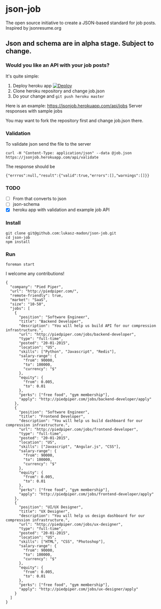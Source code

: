 # json-job

The open source initiative to create a JSON-based standard for job posts. Inspired by jsonresume.org

## Json and schema are in alpha stage. Subject to change.

### Would you like an API with your job posts?

It's quite simple:

1. Deploy heroku app [![Deploy](https://www.herokucdn.com/deploy/button.png)](https://heroku.com/deploy)
1. Clone heroku repository and change job.json
1. Do your change and `git push heroku master`

Here is an example:
https://jsonjob.herokuapp.com/api/jobs
Server responses with sample jobs

You may want to fork the repository first and change job.json there.

### Validation

To validate json send the file to the server
```
curl -H "Content-Type: application/json" --data @job.json https://jsonjob.herokuapp.com/api/validate
```
The response should be
```
{"errros":null,"result":{"valid":true,"errors":[],"warnings":[]}}
```

### TODO
- [ ] From that converts to json
- [ ] json-schema
- [x] heroku app with validation and example job API

### Install

```
git clone git@github.com:lukasz-madon/json-job.git
cd json-job
npm install
```

### Run

```foreman start```

I welcome any contributions!

```
{
  "company": "Pied Piper",
  "url": "http://piedpiper.com/",
  "remote-friendly": true,
  "market": "SaaS",
  "size": "10-50",
  "jobs": [
    {
      "position": "Software Engineer",
      "title": "Backend Developer",
      "description": "You will help us build API for our compression infrastructure.",
      "url": "http://piedpiper.com/jobs/backend-developer",
      "type": "full-time",
      "posted": "20-01-2015",
      "location": "US",
      "skills": ["Python", "Javascript", "Redis"],
      "salary-range": {
        "from": 90000,
        "to": 100000,
        "currency": "$"
      },
      "equity": {
        "from": 0.005,
        "to": 0.01
      },
      "perks": ["free food", "gym membership"],
      "apply": "http://piedpiper.com/jobs/backend-developer/apply"
    },
    {
      "position": "Software Engineer",
      "title": "Frontend Developer",
      "description": "You will help us build dashboard for our compression infrastructure.",
      "url": "http://piedpiper.com/jobs/frontend-developer",
      "type": "full-time",
      "posted": "20-01-2015",
      "location": "US",
      "skills": ["Javascript", "Angular.js", "CSS"],
      "salary-range": {
        "from": 90000,
        "to": 100000,
        "currency": "$"
      },
      "equity": {
        "from": 0.005,
        "to": 0.01
      },
      "perks": ["free food", "gym membership"],
      "apply": "http://piedpiper.com/jobs/frontend-developer/apply"
    },
    {
      "position": "UI/UX Designer",
      "title": "UX Designer",
      "description": "You will help us design dashboard for our compression infrastructure.",
      "url": "http://piedpiper.com/jobs/ux-designer",
      "type": "full-time",
      "posted": "20-01-2015",
      "location": "US",
      "skills": ["HTML", "CSS", "Photoshop"],
      "salary-range": {
        "from": 90000,
        "to": 100000,
        "currency": "$"
      },
      "equity": {
        "from": 0.005,
        "to": 0.01
      },
      "perks": ["free food", "gym membership"],
      "apply": "http://piedpiper.com/jobs/ux-designer/apply"
    }
  ]
}
```
